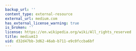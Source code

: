 ```yaml
---
backup_url: ''
content_type: external-resource
external_url: medium.com
has_external_license_warning: true
is_broken: ''
license: https://en.wikipedia.org/wiki/All_rights_reserved
title: medium13
uid: d32d47bb-3d62-46ab-b711-e9c0fccba6bf
---
```

